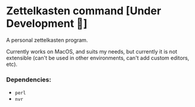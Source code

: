 # Zettelkasten command [Under Development 🚧]

A personal zettelkasten program.

Currently works on MacOS, and suits my needs, but currently it is not
extensible (can't be used in other environments, can't add custom
editors, etc).

### Dependencies:

- `perl`
- `nvr`
